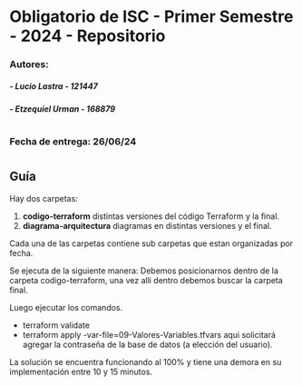 # Obligatorio de ISC - Primer Semestre - 2024 - Repositorio
### Autores:
#####     - Lucio Lastra    - 121447
#####     - Etzequiel Urman - 168879
#
### Fecha de entrega: 26/06/24  
#
## Guía

Hay dos carpetas:

1. **codigo-terraform** distintas versiones del código Terraform y la final.
2. **diagrama-arquitectura** diagramas en distintas versiones y el final.

Cada una de las carpetas contiene sub carpetas que estan organizadas por fecha.

Se ejecuta de la siguiente manera:
Debemos posicionarnos dentro de la carpeta codigo-terraform, una vez alli dentro debemos buscar la carpeta final.

Luego ejecutar los comandos.
- terraform validate
- terraform apply -var-file=09-Valores-Variables.tfvars aqui solicitará agregar la contraseña de la base de datos (a elección del usuario).

La solución se encuentra funcionando al 100% y tiene una demora en su implementación entre 10 y 15 minutos.
